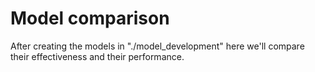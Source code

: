 # Model comparison

After creating the models in "./model_development" here we'll compare their effectiveness and their performance. 

